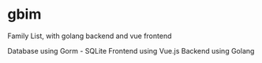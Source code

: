 # gbim
Family List, with golang backend and vue frontend

Database using Gorm - SQLite
Frontend using Vue.js
Backend using Golang
